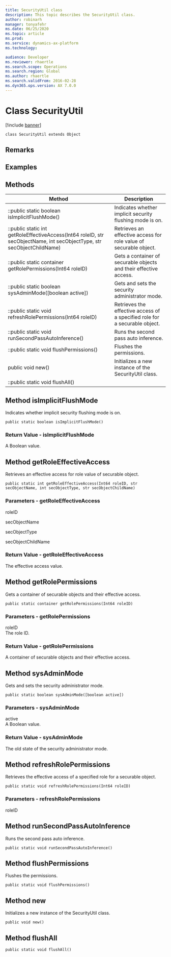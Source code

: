 ```yaml
---
title: SecurityUtil class
description: This topic describes the SecurityUtil class.
author: robinarh
manager: tonyafehr
ms.date: 06/25/2020
ms.topic: article
ms.prod: 
ms.service: dynamics-ax-platform
ms.technology: 

audience: Developer
ms.reviewer: rhaertle
ms.search.scope: Operations
ms.search.region: Global
ms.author: rhaertle
ms.search.validFrom: 2016-02-28
ms.dyn365.ops.version: AX 7.0.0
---
```


# Class SecurityUtil

[!include [banner](../includes/banner.md)]

```xpp
class SecurityUtil extends Object
```

## Remarks

## Examples

## Methods

| Method                                                                                                                 | Description                                                                |
|------------------------------------------------------------------------------------------------------------------------|----------------------------------------------------------------------------|
| ::public static boolean isImplicitFlushMode()                                                                          | Indicates whether implicit security flushing mode is on.                   |
| ::public static int getRoleEffectiveAccess(Int64 roleID, str secObjectName, int secObjectType, str secObjectChildName) | Retrieves an effective access for role value of securable object.          |
| ::public static container getRolePermissions(Int64 roleID)                                                             | Gets a container of securable objects and their effective access.          |
| ::public static boolean sysAdminMode(\[boolean active\])                                                               | Gets and sets the security administrator mode.                             |
| ::public static void refreshRolePermissions(Int64 roleID)                                                              | Retrieves the effective access of a specified role for a securable object. |
| ::public static void runSecondPassAutoInference()                                                                      | Runs the second pass auto inference.                                       |
| ::public static void flushPermissions()                                                                                | Flushes the permissions.                                                   |
| public void new()                                                                                                      | Initializes a new instance of the SecurityUtil class.                      |
| ::public static void flushAll()                                                                                        |                                                                            |

## Method isImplicitFlushMode

Indicates whether implicit security flushing mode is on.

```xpp
public static boolean isImplicitFlushMode()
```

### Return Value - isImplicitFlushMode

A Boolean value.

## Method getRoleEffectiveAccess

Retrieves an effective access for role value of securable object.

```xpp
public static int getRoleEffectiveAccess(Int64 roleID, str secObjectName, int secObjectType, str secObjectChildName)
```

### Parameters - getRoleEffectiveAccess

roleID  

<!-- -->

secObjectName  

<!-- -->

secObjectType  

<!-- -->

secObjectChildName  

### Return Value - getRoleEffectiveAccess

The effective access value.

## Method getRolePermissions

Gets a container of securable objects and their effective access.

```xpp
public static container getRolePermissions(Int64 roleID)
```

### Parameters - getRolePermissions

roleID  
The role ID.

### Return Value - getRolePermissions

A container of securable objects and their effective access.

## Method sysAdminMode

Gets and sets the security administrator mode.

```xpp
public static boolean sysAdminMode([boolean active])
```

### Parameters - sysAdminMode

active  
A Boolean value.

### Return Value - sysAdminMode

The old state of the security administrator mode.

## Method refreshRolePermissions

Retrieves the effective access of a specified role for a securable object.

```xpp
public static void refreshRolePermissions(Int64 roleID)
```

### Parameters - refreshRolePermissions

roleID  

## Method runSecondPassAutoInference

Runs the second pass auto inference.

```xpp
public static void runSecondPassAutoInference()
```

## Method flushPermissions

Flushes the permissions.

```xpp
public static void flushPermissions()
```

## Method new

Initializes a new instance of the SecurityUtil class.

```xpp
public void new()
```

## Method flushAll

```xpp
public static void flushAll()
```

